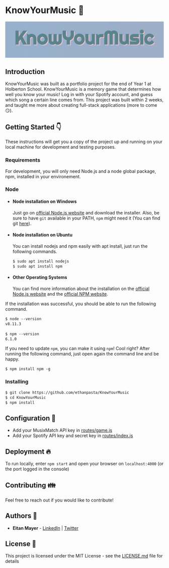 # KnowYourMusic :musical_note:

![Image Logo](public/images/logo.png)

## Introduction

KnowYourMusic was built as a portfolio project for the end of Year 1 at Holberton School. KnowYourMusic is a memory game that determines how well you know your music! Log in with your Spotify account, and guess which song a certain line comes from. This project was built within 2 weeks, and taught me more about creating full-stack applications (more to come :smirk:).

## Getting Started :point_down:

These instructions will get you a copy of the project up and running on your local machine for development and testing purposes.

### Requirements

For development, you will only need Node.js and a node global package, npm, installed in your environement.

### Node
- #### Node installation on Windows

  Just go on [official Node.js website](https://nodejs.org/) and download the installer.
Also, be sure to have `git` available in your PATH, `npm` might need it (You can find git [here](https://git-scm.com/)).

- #### Node installation on Ubuntu

  You can install nodejs and npm easily with apt install, just run the following commands.

      $ sudo apt install nodejs
      $ sudo apt install npm

- #### Other Operating Systems
  You can find more information about the installation on the [official Node.js website](https://nodejs.org/) and the [official NPM website](https://npmjs.org/).

If the installation was successful, you should be able to run the following command.

    $ node --version
    v8.11.3

    $ npm --version
    6.1.0

If you need to update `npm`, you can make it using `npm`! Cool right? After running the following command, just open again the command line and be happy.

    $ npm install npm -g


### Installing

    $ git clone https://github.com/ethanpasta/KnowYourMusic
    $ cd KnowYourMusic
    $ npm install

## Configuration :wrench:

- Add your MusixMatch API key in [routes/game.js](routes/game.js)
- Add your Spotify API key and secret key in [routes/index.js](routes/index.js)

## Deployment :fire:

To run locally, enter `npm start` and open your browser on `localhost:4000` (or the port logged in the console)

## Contributing :family:

Feel free to reach out if you would like to contribute!

## Authors :raising_hand:

* **Eitan Mayer** - [LinkedIn](https://www.linkedin.com/in/ethan-mayer/) | [Twitter](https://twitter.com/eitanmayer57)

## License :pencil:

This project is licensed under the MIT License - see the [LICENSE.md](LICENSE.md) file for details


